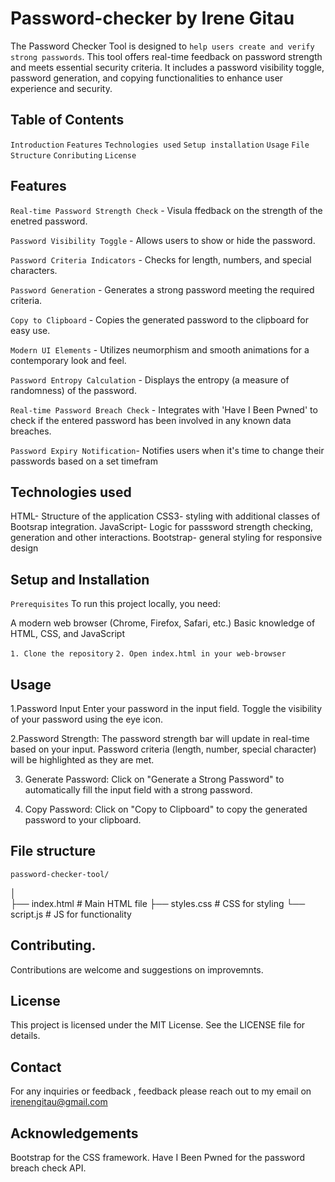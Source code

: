 # Password-checker by Irene Gitau
 The Password Checker Tool is designed to `help users create and verify strong passwords`. This tool offers real-time feedback on password strength and meets essential security criteria. It includes a password visibility toggle, password generation, and copying functionalities to enhance user experience and security.

## Table of Contents
 `Introduction`
 `Features`
 `Technologies used`
 `Setup installation`
 `Usage`
 `File Structure`
 `Conributing`
 `License`

## Features
 `Real-time Password Strength Check` - Visula ffedback on the strength of the enetred password.

 `Password Visibility Toggle` - Allows users to show or hide the password.

  `Password Criteria Indicators` - Checks for length, numbers, and special characters.

 `Password Generation` - Generates a strong password meeting the required criteria.

 `Copy to Clipboard` - Copies the generated password to the clipboard for easy use.

 `Modern UI Elements` - Utilizes neumorphism and smooth animations for a contemporary look and feel.

 `Password Entropy Calculation` - Displays the entropy (a measure of randomness) of the password.

 `Real-time Password Breach Check` - Integrates with 'Have I Been Pwned' to check if the entered password has been involved in any known data breaches.

 `Password Expiry Notification`-  Notifies users when it's time to change their passwords based on a set timefram

## Technologies used

 HTML- Structure of the application
 CSS3- styling with additional classes of Bootsrap integration.
 JavaScript- Logic for passsword strength checking, generation and other interactions.
 Bootstrap- general styling for responsive design

## Setup and Installation

 `Prerequisites`
 To run this project locally, you need:

 A modern web browser (Chrome, Firefox, Safari, etc.)
 Basic knowledge of HTML, CSS, and JavaScript

`1. Clone the repository`
`2. Open index.html in your web-browser`

## Usage
 1.Password Input
     Enter your password in the input field.
     Toggle the visibility of your password using the eye icon.

 2.Password Strength:
      The password strength bar will update in real-time based on your input.
      Password criteria (length, number, special character) will be highlighted as they are met.

 3. Generate Password:
     Click on "Generate a Strong Password" to automatically fill the input field with a strong password.

 4. Copy Password:
     Click on "Copy to Clipboard" to copy the generated password to your clipboard.

## File structure
    password-checker-tool/
│    
          ├── index.html            # Main HTML file
          ├── styles.css            # CSS for styling
          └── script.js             # JS for functionality

## Contributing.
 Contributions are welcome and suggestions on improvemnts.

## License
 This project is licensed under the MIT License. See the LICENSE file for details.

## Contact 
For any inquiries or feedback , feedback please reach out to my email on             
       irenengitau@gmail.com 

## Acknowledgements
 Bootstrap for the CSS framework.
 Have I Been Pwned for the password breach check API.


